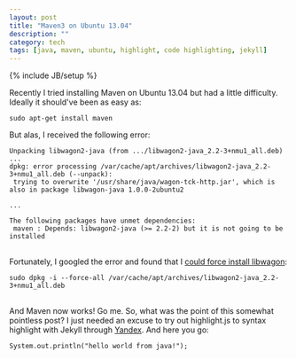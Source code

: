 ```yaml
---
layout: post
title: "Maven3 on Ubuntu 13.04"
description: ""
category: tech
tags: [java, maven, ubuntu, highlight, code highlighting, jekyll]
---
```

{% include JB/setup %}

Recently I tried installing Maven on Ubuntu 13.04 but had a little difficulty.
Ideally it should've been as easy as:
<pre>
<code class="bash">sudo apt-get install maven</code>
</pre>

But alas, I received the following error:

<pre>
<code class="bash">Unpacking libwagon2-java (from .../libwagon2-java_2.2-3+nmu1_all.deb) ...
dpkg: error processing /var/cache/apt/archives/libwagon2-java_2.2-3+nmu1_all.deb (--unpack):
 trying to overwrite '/usr/share/java/wagon-tck-http.jar', which is also in package libwagon-java 1.0.0-2ubuntu2

...

The following packages have unmet dependencies:
 maven : Depends: libwagon2-java (>= 2.2-2) but it is not going to be installed
</code>
</pre>

Fortunately, I googled the error and found that I <a href="https://bugs.launchpad.net/ubuntu/+source/wagon2/+bug/1171056" target="_blank">could force install libwagon</a>:

<pre>
<code class="bash">sudo dpkg -i --force-all /var/cache/apt/archives/libwagon2-java_2.2-3+nmu1_all.deb
</code>
</pre>

And Maven now works! Go me. So, what was the point of this somewhat pointless post? I just needed
an excuse to try out highlight.js to syntax highlight with Jekyll 
through <a href="http://softwaremaniacs.org/soft/highlight/en/download/" target="_blank">Yandex</a>. 
And here you go:

<pre>
<code class="java">System.out.println("hello world from java!");</code>
</pre>